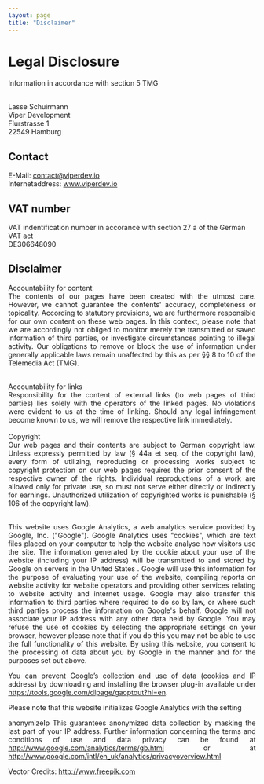 ```yaml
---
layout: page
title: "Disclaimer"
---
```


<div class="container">
<h1>Legal Disclosure</h1>

Information in accordance with section 5 TMG<br/><br/>

Lasse Schuirmann<br/>
Viper Development<br/>
Flurstrasse 1<br/>
22549 Hamburg<br/>

<h2>Contact</h2>
E-Mail: <a href="mailto:contact@viperdev.io">contact@viperdev.io</a><br/>
Internetaddress: <a href="http://www.viperdev.io" target="_blank">www.viperdev.io</a><br/>

<h2>VAT number</h2>

VAT indentification number in accorance with section 27 a of the German VAT act<br/>
DE306648090<br/>
<div style="text-align: justify;">
<h2>Disclaimer</h2>

Accountability for content<br/>
The contents of our pages have been created with the utmost care. However, we cannot guarantee the contents' accuracy, completeness or topicality. According to statutory provisions, we are furthermore responsible for our own content on these web pages. In this context, please note that we are accordingly not obliged to monitor merely the transmitted or saved information of third parties, or investigate circumstances pointing to illegal activity. Our obligations to remove or block the use of information under generally applicable laws remain unaffected by this as per &sect;&sect; 8 to 10 of the Telemedia Act (TMG).<br/><br/>

Accountability for links<br/>
Responsibility for the content of external links (to web pages of third parties) lies solely with the operators of the linked pages. No violations were evident to us at the time of linking. Should any legal infringement become known to us, we will remove the respective link immediately.<br/><br/>
Copyright<br/>
Our web pages and their contents are subject to German copyright law. Unless expressly permitted by law (&sect; 44a et seq. of the copyright law), every form of utilizing, reproducing or processing works subject to copyright protection on our web pages requires the prior consent of the respective owner of the rights. Individual reproductions of a work are allowed only for private use, so must not serve either directly or indirectly for earnings. Unauthorized utilization of copyrighted works is punishable (&sect; 106 of the copyright law).<br/><br/>

This website uses Google Analytics, a web analytics service provided by Google, Inc. ("Google"). Google Analytics uses "cookies", which are text files placed on your computer to help the website analyse how visitors use the site. The information generated by the cookie about your use of the website (including your IP address) will be transmitted to and stored by Google on servers in the United States . Google will use this information for the purpose of evaluating your use of the website, compiling reports on website activity for website operators and providing other services relating to website activity and internet usage. Google may also transfer this information to third parties where required to do so by law, or where such third parties process the information on Google's behalf. Google will not associate your IP address with any other data held by Google. You may refuse the use of cookies by selecting the appropriate settings on your browser, however please note that if you do this you may not be able to use the full functionality of this website. By using this website, you consent to the processing of data about you by Google in the manner and for the purposes set out above.

You can prevent Google’s collection and use of data (cookies and IP address) by downloading and installing the browser plug-in available under https://tools.google.com/dlpage/gaoptout?hl=en.

Please note that this website initializes Google Analytics with the setting

anonymizeIp
This guarantees anonymized data collection by masking the last part of your IP address.
Further information concerning the terms and conditions of use and data privacy can be found at http://www.google.com/analytics/terms/gb.html or at http://www.google.com/intl/en_uk/analytics/privacyoverview.html

Vector Credits: http://www.freepik.com

</div>
</div>
